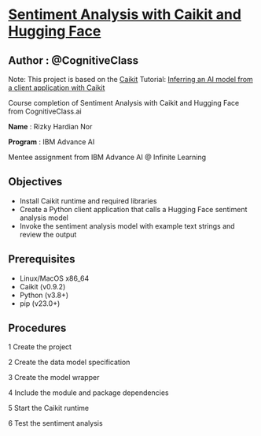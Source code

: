 
# [Sentiment Analysis with Caikit and Hugging Face](https://cognitiveclass.ai/courses/course-v1:IBMSkillsNetwork+GPXX0PYAEN+v1?authuser=0)
## **Author** : @CognitiveClass
Note: This project is based on the [Caikit](https://caikit.readthedocs.io/en/latest/index.html) Tutorial: [Inferring an AI model from a client application with Caikit](https://caikit.github.io/website/docs/tutorial_appdev.html)

Course completion of Sentiment Analysis with Caikit and Hugging Face from CognitiveClass.ai


**Name** : Rizky Hardian Nor

**Program** : IBM Advance AI

Mentee assignment from IBM Advance AI @ Infinite Learning


## Objectives

 -  Install Caikit runtime and required libraries
 -  Create a Python client application that calls a Hugging Face sentiment analysis model
 -  Invoke the sentiment analysis model with example text strings and review the output

## Prerequisites

 -  Linux/MacOS x86_64
 -  Caikit (v0.9.2)
 -  Python (v3.8+)
 -  pip (v23.0+)

## Procedures
 1 Create the project
 
 2 Create the data model specification
 
 3 Create the model wrapper
 
 4 Include the module and package dependencies
 
 5 Start the Caikit runtime
 
 6 Test the sentiment analysis
